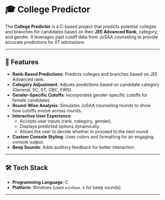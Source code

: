 # 🎓 College Predictor

The **College Predictor** is a C-based project that predicts potential colleges and branches for candidates based on their **JEE Advanced Rank**, category, and gender. It leverages past cutoff data from JoSAA counseling to provide accurate predictions for IIT admissions.

---

## 🚀 Features

- **Rank-Based Predictions**: Predicts colleges and branches based on JEE Advanced rank.
- **Category Adjustment**: Adjusts predictions based on candidate category (General, SC, ST, OBC, EWS).
- **Gender-Specific Cutoffs**: Incorporates gender-specific cutoffs for female candidates.
- **Round-Wise Analysis**: Simulates JoSAA counseling rounds to show how cutoffs evolve across rounds.
- **Interactive User Experience**:
  - Accepts user inputs (rank, category, gender).
  - Displays predicted options dynamically.
  - Allows the user to decide whether to proceed to the next round.
- **Custom Console Styling**: Uses colors and formatting for an engaging console output.
- **Beep Sounds**: Adds auditory feedback for better interaction.

---

## 🛠️ Tech Stack

- **Programming Language**: C
- **Platform**: Windows (uses `windows.h` for beep sounds)

---
